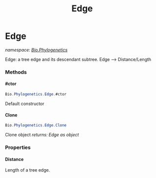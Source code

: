 ﻿---
title: Edge
---

# Edge
_namespace: [Bio.Phylogenetics](N-Bio.Phylogenetics.html)_

Edge: a tree edge and its descendant subtree.
 Edge --> Distance/Length

### Methods

#### #ctor
```csharp
Bio.Phylogenetics.Edge.#ctor
```
Default constructor

#### Clone
```csharp
Bio.Phylogenetics.Edge.Clone
```
Clone object
_returns: Edge as object_



### Properties

#### Distance
Length of a tree edge.

